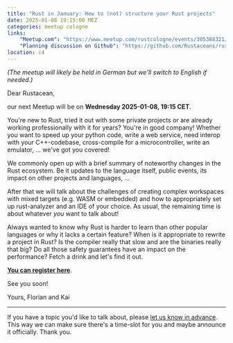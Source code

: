 ```yaml
---
title: "Rust in January: How to (not) structure your Rust projects"
date: 2025-01-08 19:15:00 MEZ
categories: meetup cologne
links:
    "Meetup.com": "https://www.meetup.com/rustcologne/events/305388321/"
    "Planning discussion on Github": "https://github.com/Rustaceans/rust-cologne/issues/125"
location: c4
---
```

_(The meetup will likely be held in German but we'll switch to English if needed.)_

Dear Rustacean,

our next Meetup will be on **Wednesday 2025-01-08, 19:15 CET**.

You're new to Rust, tried it out with some private projects or are already working professionally with it for years? You're in good company! Whether you want to speed up your python code, write a web service, need interop with your C++-codebase, cross-compile for a microcontroller, write an emulator, … we've got you covered!

We commonly open up with a brief summary of noteworthy changes in the Rust ecosystem. Be it updates to the language itself, public events, its impact on other projects and languages, …

After that we will talk about the challenges of creating complex workspaces with mixed targets (e.g. WASM or embedded) and how to appropriately set up rust-analyzer and an IDE of your choice. As usual, the remaining time is about whatever _you_ want to talk about!

Always wanted to know why Rust is harder to learn than other popular languages or why it lacks a certain feature? When is it appropriate to rewrite a project in Rust? Is the compiler really that slow and are the binaries really that big? Do all those safety guarantees have an impact on the performance? Fetch a drink and let's find it out.

**[You can register here](https://www.meetup.com/rustcologne/events/305388321)**.

See you soon!

Yours,
Florian and Kai
- - -
If you have a topic you'd like to talk about, please [let us know in advance](https://github.com/Rustaceans/rust-cologne/issues/125). This way we can make sure there's a time-slot for you and maybe announce it officially. Thank you.
